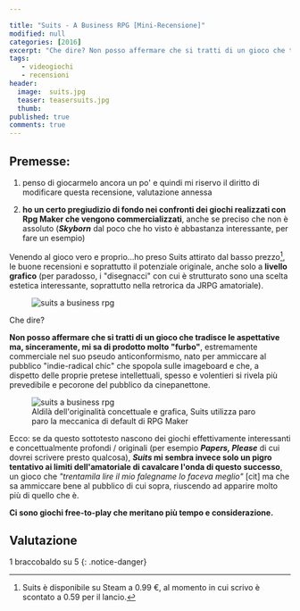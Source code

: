 ```yaml
---

title: "Suits - A Business RPG [Mini-Recensione]"
modified: null
categories: [2016]
excerpt: "Che dire? Non posso affermare che si tratti di un gioco che tradisce le aspettative ma, sinceramente, mi sa di prodotto molto..."
tags: 
   - videogiochi
   - recensioni
header:  
  image:  suits.jpg
  teaser: teasersuits.jpg
  thumb: 
published: true
comments: true
---
```


## Premesse:

1. penso di giocarmelo ancora un po' e quindi mi riservo il diritto di modificare questa recensione, valutazione annessa

2. **ho un certo pregiudizio di fondo nei confronti dei giochi realizzati con Rpg Maker che vengono commercializzati**, anche se preciso che non è assoluto (**_Skyborn_** dal poco che ho visto è abbastanza interessante, per fare un esempio)

Venendo al gioco vero e proprio...ho preso Suits attirato dal basso prezzo[^prezzo], le buone recensioni e soprattutto il potenziale originale, anche solo a **livello grafico** (per paradosso, i "disegnacci" con cui è strutturato sono una scelta estetica interessante, soprattutto nella retrorica da JRPG amatoriale).

[^prezzo]: Suits è disponibile su Steam a 0.99 €, al momento in cui scrivo è scontato a 0.59 per il lancio.

<figure>
<img src="http://cdn.akamai.steamstatic.com/steam/apps/410670/ss_cac4c9f83895ae95bd4a884743372222595d88ed.1920x1080.jpg" alt="suits a business rpg">
</figure>

Che dire? 

**Non posso affermare che si tratti di un gioco che tradisce le aspettative ma, sinceramente, mi sa di prodotto molto "furbo"**, estremamente commerciale nel suo pseudo anticonformismo, nato per ammiccare al pubblico "indie-radical chic" che spopola sulle imageboard e che, a dispetto delle proprie pretese intellettuali, spesso e volentieri si rivela più prevedibile e pecorone del pubblico da cinepanettone.

<figure>
<img src="http://cdn.akamai.steamstatic.com/steam/apps/410670/ss_effba4c2939a7653ff85d3ad25e798ee97ecc124.1920x1080.jpg" alt="suits a business rpg">
<figcaption>Aldilà dell'originalità concettuale e grafica, Suits utilizza paro paro la meccanica di default di RPG Maker</figcaption>
</figure>

Ecco: se da questo sottotesto nascono dei giochi effettivamente interessanti e concettualmente profondi / originali (per esempio **_Papers, Please_** di cui dovrei scrivere presto qualcosa), **_Suits_ mi sembra invece solo un pigro tentativo ai limiti dell'amatoriale di cavalcare l'onda di questo successo**, un gioco che _"trentamila lire il mio falegname lo faceva meglio"_ [cit] ma che sa ammiccare bene al pubblico di cui sopra, riuscendo ad apparire molto più di quello che è.

**Ci sono giochi free-to-play che meritano più tempo e considerazione.**

## Valutazione

1 braccobaldo su 5
{: .notice-danger}
